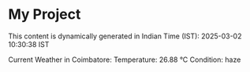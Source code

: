 # My Project

This content is dynamically generated in Indian Time (IST): 2025-03-02 10:30:38 IST


Current Weather in Coimbatore:
Temperature: 26.88 °C
Condition: haze

